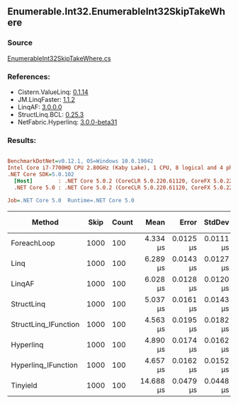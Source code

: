 ﻿## Enumerable.Int32.EnumerableInt32SkipTakeWhere

### Source
[EnumerableInt32SkipTakeWhere.cs](../LinqBenchmarks/Enumerable/Int32/EnumerableInt32SkipTakeWhere.cs)

### References:
- Cistern.ValueLinq: [0.1.14](https://www.nuget.org/packages/Cistern.ValueLinq/0.1.14)
- JM.LinqFaster: [1.1.2](https://www.nuget.org/packages/JM.LinqFaster/1.1.2)
- LinqAF: [3.0.0.0](https://www.nuget.org/packages/LinqAF/3.0.0.0)
- StructLinq.BCL: [0.25.3](https://www.nuget.org/packages/StructLinq.BCL/0.25.3)
- NetFabric.Hyperlinq: [3.0.0-beta31](https://www.nuget.org/packages/NetFabric.Hyperlinq/3.0.0-beta31)

### Results:
``` ini

BenchmarkDotNet=v0.12.1, OS=Windows 10.0.19042
Intel Core i7-7700HQ CPU 2.80GHz (Kaby Lake), 1 CPU, 8 logical and 4 physical cores
.NET Core SDK=5.0.102
  [Host]        : .NET Core 5.0.2 (CoreCLR 5.0.220.61120, CoreFX 5.0.220.61120), X64 RyuJIT
  .NET Core 5.0 : .NET Core 5.0.2 (CoreCLR 5.0.220.61120, CoreFX 5.0.220.61120), X64 RyuJIT

Job=.NET Core 5.0  Runtime=.NET Core 5.0  

```
|               Method | Skip | Count |      Mean |     Error |    StdDev | Ratio |  Gen 0 | Gen 1 | Gen 2 | Allocated |
|--------------------- |----- |------ |----------:|----------:|----------:|------:|-------:|------:|------:|----------:|
|          ForeachLoop | 1000 |   100 |  4.334 μs | 0.0125 μs | 0.0111 μs |  1.00 | 0.0076 |     - |     - |      40 B |
|                 Linq | 1000 |   100 |  6.289 μs | 0.0143 μs | 0.0127 μs |  1.45 | 0.0610 |     - |     - |     208 B |
|               LinqAF | 1000 |   100 |  6.028 μs | 0.0128 μs | 0.0120 μs |  1.39 | 0.0076 |     - |     - |      40 B |
|           StructLinq | 1000 |   100 |  5.037 μs | 0.0161 μs | 0.0143 μs |  1.16 | 0.0381 |     - |     - |     128 B |
| StructLinq_IFunction | 1000 |   100 |  4.563 μs | 0.0195 μs | 0.0182 μs |  1.05 | 0.0076 |     - |     - |      40 B |
|            Hyperlinq | 1000 |   100 |  4.890 μs | 0.0174 μs | 0.0162 μs |  1.13 | 0.0076 |     - |     - |      40 B |
|  Hyperlinq_IFunction | 1000 |   100 |  4.657 μs | 0.0162 μs | 0.0152 μs |  1.07 | 0.0076 |     - |     - |      40 B |
|             Tinyield | 1000 |   100 | 14.688 μs | 0.0479 μs | 0.0448 μs |  3.39 | 0.1373 |     - |     - |     472 B |
